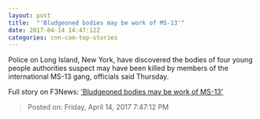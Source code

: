 ```yaml
---
layout: post
title:  "'Bludgeoned bodies may be work of MS-13'"
date: 2017-04-14 14:47:12Z
categories: cnn-com-top-stories
---
```


Police on Long Island, New York, have discovered the bodies of four young people authorities suspect may have been killed by members of the international MS-13 gang, officials said Thursday.


Full story on F3News: ['Bludgeoned bodies may be work of MS-13'](http://www.f3nws.com/n/qApMzC)

> Posted on: Friday, April 14, 2017 7:47:12 PM
